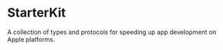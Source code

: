 # StarterKit
A collection of types and protocols for speeding up app development on Apple platforms.
